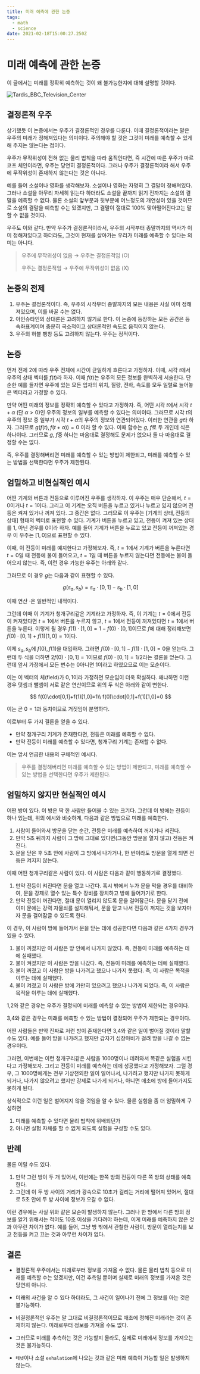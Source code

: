 ```yaml
---
title: 미래 예측에 관한 논증
tags:
  - math
  - science
date: 2021-02-18T15:00:27.250Z
---
```


# 미래 예측에 관한 논증

이 글에서는 미래를 정확히 예측하는 것이 왜 불가능한지에 대해 설명할 것이다.

![Tardis_BBC_Television_Center](imgs/Tardis_BBC_Television_Center.jpg)

## 결정론적 우주

상기했듯 이 논증에서는 우주가 결정론적인 경우를 다룬다. 이때 결정론적이라는 말은 우주의 미래가 정해져있다는 의미이다. 주의해야 할 것은 그것이 미래를 예측할 수 있게 해 주지는 않는다는 점이다.

우주가 무작위성이 전혀 없는 물리 법칙을 따라 움직인다면, 즉 시간에 따른 우주가 마르코프 체인이라면, 우주는 당연히 결정론적이다. 그러나 우주가 결정론적이라 해서 우주에 무작위성이 존재하지 않는다는 것은 아니다.

예를 들어 소설이나 영화를 생각해보자. 소설이나 영화는 자명히 그 결말이 정해져있다. 그러나 소설을 아무리 자세히 읽는다 하더라도 소설을 끝까지 읽기 전까지는 소설의 결말을 예측할 수 없다. 물론 소설의 앞부분과 뒷부분에 어느정도의 개연성이 있을 것이므로 소설의 결말을 예측할 수는 있겠지만, 그 결말이 절대로 100% 맞아떨어진다고는 말할 수 없을 것이다.

우주도 이와 같다. 만약 우주가 결정론적이라서, 우주의 시작부터 종말까지의 역사가 이미 정해져있다고 하더라도, 그것이 현재를 살아가는 우리가 미래를 예측할 수 있다는 의미는 아니다.

> 우주에 무작위성이 없음 → 우주는 결정론적임 (O)
>
> 우주는 결정론적임 → 우주에 무작위성이 없음 (X)

## 논증의 전제

1. 우주는 결정론적이다. 즉, 우주의 시작부터 종말까지의 모든 내용은 사실 이미 정해져있으며, 이를 바꿀 수는 없다.
2. 아인슈타인의 상대론은 고려하지 않기로 한다. 이 논증에 등장하는 모든 공간은 등속좌표계이며 충분히 국소적이고 상대론적인 속도로 움직이지 않는다.
3. 우주의 허블 팽창 등도 고려하지 않는다. 우주는 정적이다.

## 논증

먼저 전제 2에 따라 우주 전체에 시간이 균일하게 흐른다고 가정하자. 이때, 시각 $t$에서 우주의 상태 벡터를 $f(t)$라 하자. 이때 $f(t)$는 우주의 모든 정보를 완벽하게 서술한다. 단순한 예를 들자면 우주에 있는 모든 입자의 위치, 질량, 전하, 속도를 모두 일렬로 늘어놓은 벡터라고 가정할 수 있다.

만약 어떤 미래의 정보를 정확히 예측할 수 있다고 가정하자. 즉, 어떤 시각 $t$에서 시각 $t+\alpha$ (단 $\alpha>0$)인 우주의 정보의 일부를 예측할 수 있다는 의미이다. 그러므로 시각 $t$의 우주의 정보 중 일부가 시각 $t+\alpha$의 우주의 정보와 연관되어있다. 이러한 연관을 $g$라 하자. 그러므로 $g(f(t),f(t+\alpha))=0$ 이라 할 수 있다. 이때 함수는 $g$, $f$로 두 개인데 식은 하나이다. 그러므로 $g$, $f$중 하나는 마음대로 결정해도 문제가 없으나 둘 다 마음대로 결정할 수는 없다.

즉, 우주를 결정해버리면 미래를 예측할 수 있는 방법이 제한되고, 미래를 예측할 수 있는 방법을 선택한다면 우주가 제한된다.

## 엄밀하고 비현실적인 예시

어떤 기계와 버튼과 전등으로 이루어진 우주를 생각하자. 이 우주는 매우 단순해서, $t=0$이거나 $t=1$이다. 그리고 이 기계는 오직 버튼을 누르고 있거나 누르고 있지 않으며 전등은 켜져 있거나 꺼져 있다. 그 중간은 없다. 그러므로 이 우주는 $[\text{기계의 상태}, \text{전등의 상태}]$ 형태의 벡터로 표현할 수 있다. 기계가 버튼을 누르고 있고, 전등이 켜져 있는 상태를 1, 아닌 경우를 0이라 하자. 예를 들어 기계가 버튼을 누르고 있고 전등이 꺼져있는 경우 이 우주는 $[1,0]$으로 표현할 수 있다.

이때, 이 전등이 미래를 예지한다고 가정해보자. 즉, $t=1$에서 기계가 버튼을 누른다면 $t=0$일 때 전등에 불이 들어오고, $t=1$일 때 버튼을 누르지 않는다면 전등에는 불이 들어오지 않는다. 즉, 이런 경우 가능한 우주는 아래와 같다.

그러므로 이 경우 $g$는 다음과 같이 표현할 수 있다.

$$
g(s_a,s_b)=s_a\cdot[0,1]-s_b\cdot[1,0]
$$

이때 연산 $\cdot$은 일반적인 내적이다.

그런데 이때 이 기계가 청개구리같은 기계라고 가정하자. 즉, 이 기계는 $t=0$에서 전등이 켜져있다면 $t=1$에서 버튼을 누르지 않고, $t=1$에서 전등이 꺼져있다면 $t=1$에서 버튼을 누른다. 이렇게 될 경우 $f(1)\cdot[1,0]=1-f(0)\cdot[0,1]$이므로 $f$에 대해 정리해보면 $f(0)\cdot[0,1]+f(1)[1,0]=1$이다.

이제 $s_a,s_b$에 $f(0),f(1)$을 대입하자. 그러면 $f(0)\cdot[0,1]-f(1)\cdot[1,0]=0$을 얻는다. 그런데 두 식을 더하면 $2f(0)\cdot[0,1]=1$이므로 $f(0)\cdot[0,1]=1/2$라는 결론을 얻는다. 그런데 앞서 가정에서 모든 변수는 $0$아니면 $1$이라고 하였으므로 이는 모순이다.

이는 이 벡터의 체(field)가 ${0,1}$이라 가정하면 모순임이 더욱 확실하다. 왜냐하면 이런 경우 덧셈과 뺄셈이 서로 같은 연산이므로 위의 두 식은 아래와 같이 변한다.

$$
f(0)\cdot[0,1]+f(1)[1,0]=1\\
f(0)\cdot[0,1]+f(1)[1,0]=0
$$

이는 곧 $0=1$과 동치이므로 거짓임이 분명하다.

이로부터 두 가지 결론을 얻을 수 있다.

- 만약 청개구리 기계가 존재한다면, 전등은 미래를 예측할 수 없다.
- 만약 전등이 미래를 예측할 수 있다면, 청개구리 기계는 존재할 수 없다.

이는 앞서 언급한 내용의 구체적인 예시다.

> 우주를 결정해버리면 미래를 예측할 수 있는 방법이 제한되고, 미래를 예측할 수 있는 방법을 선택한다면 우주가 제한된다.

## 엄밀하지 않지만 현실적인 예시

어떤 방이 있다. 이 방은 딱 한 사람만 들어올 수 있는 크기다. 그런데 이 방에는 전등이 하나 있는데, 위의 예시와 비슷하게, 다음과 같은 방법으로 미래를 예측한다.

1. 사람이 들어와서 방문을 닫는 순간, 전등은 미래를 예측하여 꺼지거나 켜진다.
2. 만약 5초 뒤까지 사람이 그 방에 그대로 있다면(그동안 방문을 열지 않고) 전등은 켜진다.
3. 문을 닫은 후 5초 안에 사람이 그 방에서 나가거나, 한 번이라도 방문을 열게 되면 전등은 켜지지 않는다.

이때 어떤 청개구리같은 사람이 있다. 이 사람은 다음과 같이 행동하기로 결정했다.

1. 만약 전등이 켜진다면 문을 열고 나간다. 혹시 밖에서 누가 문을 막을 경우를 대비하여, 문을 강제로 열수 있는 특수 장비를 장치하고 방에 들어가기로 한다.
2. 만약 전등이 꺼진다면, 절대 문이 열리지 않도록 문을 걸어잠근다. 문을 닫기 전에 이미 문에는 강력 자물쇠를 설치해둬서, 문을 닫고 나서 전등이 꺼지는 것을 보자마자 문을 걸어잠글 수 있도록 한다.

이 경우, 이 사람이 방에 들어가서 문을 닫는 데에 성공한다면 다음과 같은 4가지 경우가 있을 수 있다.

1. 불이 꺼졌지만 이 사람은 방 안에서 나가지 않았다. 즉, 전등이 미래를 예측하는 데에 실패했다.
2. 불이 켜졌지만 이 사람은 방을 나갔다. 즉, 전등이 미래를 예측하는 데에 실패했다.
3. 불이 꺼졌고 이 사람은 방을 나가려고 했으나 나가지 못했다. 즉, 이 사람은 목적을 이루는 데에 실패했다.
4. 불이 켜졌고 이 사람은 방에 가만히 있으려고 했으나 나가게 되었다. 즉, 이 사람은 목적을 이루는 데에 실패했다.

1,2와 같은 경우는 우주가 결정되어 미래를 예측할 수 있는 방법이 제한되는 경우이다.

3,4와 같은 경우는 미래를 예측할 수 있는 방법이 결정되어 우주가 제한되는 경우이다.

어떤 사람들은 만약 진짜로 저런 방이 존재한다면 3,4와 같은 일이 벌어질 것이라 말할 수도 있다. 예를 들어 방을 나가려고 했지만 갑자기 심장마비가 걸려 방을 나갈 수 없는 경우이다.

그러면, 이번에는 이런 청개구리같은 사람을 1000명이나 데려와서 똑같은 실험을 시킨다고 가정해보자. 그리고 전등이 미래를 예측하는 데에 성공했다고 가정해보자. 그럴 경우, 그 1000명에게는 전부 기상천외한 일이 일어나서, 나가려고 했지만 나가지 못하게 되거나, 나가지 않으려고 했지만 강제로 나가게 되거나, 아니면 애초에 방에 들어가지도 못하게 된다.

상식적으로 이런 일은 벌어지지 않을 것임을 알 수 있다. 물론 실험을 좀 더 엄밀하게 구성하면

1. 미래를 예측할 수 있다면 물리 법칙에 위배되던가
2. 아니면 실험 자체를 할 수 없게 되도록 실험을 구성할 수도 있다.

## 반례

물론 이럴 수도 있다.

1. 만약 그런 방이 두 개 있어서, 이번에는 한쪽 방의 전등이 다른 쪽 방의 상태를 예측한다.
2. 그런데 이 두 방 사이의 거리가 광속으로 10초가 걸리는 거리에 떨어져 있어서, 절대로 5초 안에 두 방 사이에 정보가 오갈 수 없다.

이런 경우에는 사실 위와 같은 모순이 발생하지 않는다. 그러나 한 방에서 다른 방의 정보를 알기 위해서는 적어도 10초 이상을 기다려야 하는데, 이게 미래를 예측하지 않은 것과 아무런 차이가 없다. 예를 들어, 그냥 방 밖에서 관찰한 사람이, 방문이 열리는지를 보고 전등을 켜고 끄는 것과 아무런 차이가 없다.

## 결론

- 결정론적 우주에서는 미래로부터 정보를 가져올 수 없다. 물론 물리 법칙 등으로 미래를 예측할 수는 있겠지만, 이건 추측일 뿐이며 실제로 미래의 정보를 가져온 것은 당연히 아니다.
- 미래의 사건을 알 수 있다 하더라도, 그 사건이 일어나기 전에 그 정보를 아는 것은 불가능하다.

- 비결정론적인 우주는 말 그대로 비결정론적이므로 애초에 정해진 미래라는 것이 존재하지 않는다. 미래로부터 정보를 가져올 수도 없다.

- 그러므로 미래를 추측하는 것은 가능할지 몰라도, 실제로 미래에서 정보를 가져오는 것은 불가능하다.
- `테넷`이나 소설 `exhalation`에 나오는 것과 같은 미래 예측이 가능할 일은 발생하지 않는다.
